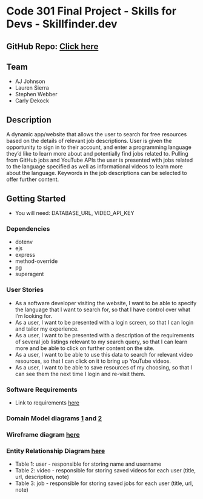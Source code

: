 # Code 301 Final Project - Skills for Devs - Skillfinder.dev

## GitHub Repo: [Click here](https://github.com/skills-for-devs/resource-finder.git)

## Team

- AJ Johnson
- Lauren Sierra
- Stephen Webber
- Carly Dekock

## Description

A dynamic app/website that allows the user to search for free resources based on the details of relevant job descriptions. User is given the opportunity to sign in to their account, and enter a programming language they’d like to learn more about and potentially find jobs related to. Pulling from GitHub jobs and YouTube APIs the user is presented with jobs related to the language specified as well as informational videos to learn more about the language. Keywords in the job descriptions can be selected to offer further content.

## Getting Started

- You will need: DATABASE_URL, VIDEO_API_KEY

### Dependencies

- dotenv
- ejs
- express
- method-override
- pg
- superagent

### User Stories

- As a software developer visiting the website, I want to be able to specify the language that I want to search for, so that I have control over what I’m looking for.
- As a user, I want to be presented with a login screen, so that I can login and tailor my experience.
- As a user, I want to be presented with a description of the requirements of several job listings relevant to my search query, so that I can learn more and be able to click on further content on the site.
- As a user, I want to be able to use this data to search for relevant video resources, so that I can click on it to bring up YouTube videos.
- As a user, I want to be able to save resources of my choosing, so that I can see them the next time I login and re-visit them.

### Software Requirements

- Link to requirements [here](requirements.md)

### Domain Model diagrams [1](images/domain-model-1.jpeg) and [2](images/domain-model-2.jpeg)

### Wireframe diagram [here](images/wireframes.jpeg)

### Entity Relationship Diagram [here](ERD-projectprep.png)

- Table 1: user - responsible for storing name and username
- Table 2: video - responsible for storing saved videos for each user (title, url, description, note)
- Table 3: job - responsible for storing saved jobs for each user (title, url, note)
